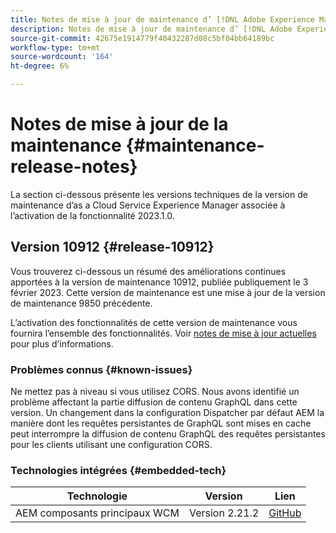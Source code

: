 ```yaml
---
title: Notes de mise à jour de maintenance d’ [!DNL Adobe Experience Manager] as a Cloud Service associé à l’activation de la fonctionnalité 2023.1.0.
description: Notes de mise à jour de maintenance d’ [!DNL Adobe Experience Manager] as a Cloud Service associé à l’activation de la fonctionnalité 2023.1.0.
source-git-commit: 42675e1914779f40432287d08c5bf04bb64189bc
workflow-type: tm+mt
source-wordcount: '164'
ht-degree: 6%

---
```


# Notes de mise à jour de la maintenance {#maintenance-release-notes}

La section ci-dessous présente les versions techniques de la version de maintenance d’as a Cloud Service Experience Manager associée à l’activation de la fonctionnalité 2023.1.0.

## Version 10912 {#release-10912}

Vous trouverez ci-dessous un résumé des améliorations continues apportées à la version de maintenance 10912, publiée publiquement le 3 février 2023. Cette version de maintenance est une mise à jour de la version de maintenance 9850 précédente.

L’activation des fonctionnalités de cette version de maintenance vous fournira l’ensemble des fonctionnalités. Voir [notes de mise à jour actuelles](/help/release-notes/release-notes-cloud/release-notes-current.md) pour plus d’informations.

### Problèmes connus {#known-issues}

Ne mettez pas à niveau si vous utilisez CORS. Nous avons identifié un problème affectant la partie diffusion de contenu GraphQL dans cette version. Un changement dans la configuration Dispatcher par défaut AEM la manière dont les requêtes persistantes de GraphQL sont mises en cache peut interrompre la diffusion de contenu GraphQL des requêtes persistantes pour les clients utilisant une configuration CORS.

### Technologies intégrées {#embedded-tech}

| Technologie | Version | Lien |
|---|---|---|
| AEM composants principaux WCM | Version 2.21.2 | [GitHub](https://github.com/adobe/aem-core-wcm-components) |
